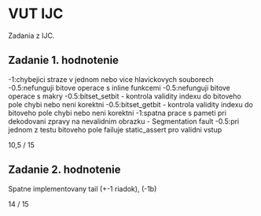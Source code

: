 # VUT IJC

Zadania z IJC.

## Zadanie 1. hodnotenie

-1:chybejici straze v jednom nebo vice hlavickovych souborech
-0.5:nefunguji bitove operace s inline funkcemi
-0.5:nefunguji bitove operace s makry
-0.5:bitset_setbit - kontrola validity indexu do bitoveho pole chybi nebo neni korektni
-0.5:bitset_getbit - kontrola validity indexu do bitoveho pole chybi nebo neni korektni
-1:spatna prace s pameti pri dekodovani zpravy na nevalidnim obrazku - Segmentation fault
-0.5:pri jednom z testu bitoveho pole failuje static_assert pro validni vstup

10,5 / 15


## Zadanie 2. hodnotenie

Spatne implementovany tail (+-1 riadok), (-1b)

14 / 15